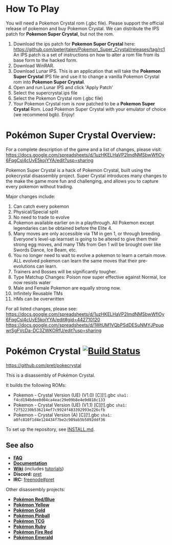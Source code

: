 # How To Play
You will need a Pokemon Crystal rom (.gbc file). Please support the official release of pokemon and buy Pokemon Crystal. We can distribute the IPS patch for **Pokemon Super Crystal**, but not the rom.

1. Download the ips patch for **Pokemon Super Crystal** here: https://github.com/peterjtalen/Pokemon_Super_Crystal/releases/tag/rc1 An IPS patch is a set of instructions on how to alter a rom file from its base form to the hacked form.
2. Download WinRAR.
3. Download Lunar IPS. This is an application that will take the **Pokemon Super Crystal** IPS file and use it to change a vanilla Pokemon Crystal rom into **Pokemon Super Crystal**.
4. Open and run Lunar IPS and click 'Apply Patch'
5. Select the supercrystal.ips file
6. Select the Pokemon Crystal rom (.gbc file)
7. Your Pokemon Crystal rom is now patched to be a **Pokemon Super Crystal**  Rom. Load Pokemon Super Crystal with your emulator of choice (we recommend bgb). Enjoy!

# Pokémon Super Crystal Overview: 
For a complete description of the game and a list of changes, please visit:
https://docs.google.com/spreadsheets/d/1uzHKELHaVP2ImdNMSbwWflOy6FqgCsl4cUvE5kojYYA/edit?usp=sharing

Pokemon Super Crystal is a hack of Pokemon Crystal, built using the pokecrystal disassembly project. Super Crystal introduces many changes to the make the game more fun and challenging, and allows you to capture every pokemon without trading. 

Major changes include:
1. Can catch every pokemon
2. Physical/Special split
3. No need to trade to evolve
4. Pokemon available earlier on in a playthrough. All Pokemon except legendaries can be obtained before the Elite 4.
5. Many moves are only accessible via TM in gen 1, or through breeding. Everyone's level-up learnset is going to be altered to give them their strong egg moves, and many TMs from Gen 1 will be brought over like Swords Dance, Ice Beam, etc.
6. You no longer need to wait to evolve a pokemon to learn a certain move. ALL evolved pokemon can learn the same moves that their pre-evolutions can learn.
7. Trainers and Bosses will be significantly tougher.
8. Type Matchup Changes: Poison now super effective against Normal, Ice now resists water
9. Male and Female Pokemon are equally strong now.
10. Infinitely Reusable TMs
11. HMs can be overwritten

For all listed changes, please see:
https://docs.google.com/spreadsheets/d/1uzHKELHaVP2ImdNMSbwWflOy6FqgCsl4cUvE5kojYYA/edit#gid=442710120
https://docs.google.com/spreadsheets/d/1WtUM1VQbPSdDESuNMYJPpupwrSgFVcDa-DC3ZWKORfU/edit?usp=sharing


# Pokémon Crystal [![Build Status][travis-badge]][travis]

https://github.com/pret/pokecrystal

This is a disassembly of Pokémon Crystal.

It builds the following ROMs:

- Pokemon - Crystal Version (UE) (V1.0) [C][!].gbc `sha1: f4cd194bdee0d04ca4eac29e09b8e4e9d818c133`
- Pokemon - Crystal Version (UE) (V1.1) [C][!].gbc `sha1: f2f52230b536214ef7c9924f483392993e226cfb`
- Pokemon - Crystal Version (A) [C][!].gbc `sha1: a0fc810f1d4e124434f7be2c989ab5b5892ddf36`

To set up the repository, see [INSTALL.md](INSTALL.md).

## See also

- [**FAQ**](FAQ.md)
- [**Documentation**][docs]
- [**Wiki**][wiki] (includes [tutorials][tutorials])
- **Discord:** [pret][discord]
- **IRC:** [freenode#pret][irc]

Other disassembly projects:

- [**Pokémon Red/Blue**][pokered]
- [**Pokémon Yellow**][pokeyellow]
- [**Pokémon Gold**][pokegold]
- [**Pokémon Pinball**][pokepinball]
- [**Pokémon TCG**][poketcg]
- [**Pokémon Ruby**][pokeruby]
- [**Pokémon Fire Red**][pokefirered]
- [**Pokémon Emerald**][pokeemerald]

[pokered]: https://github.com/pret/pokered
[pokeyellow]: https://github.com/pret/pokeyellow
[pokegold]: https://github.com/pret/pokegold
[pokepinball]: https://github.com/pret/pokepinball
[poketcg]: https://github.com/pret/poketcg
[pokeruby]: https://github.com/pret/pokeruby
[pokefirered]: https://github.com/pret/pokefirered
[pokeemerald]: https://github.com/pret/pokeemerald
[docs]: https://pret.github.io/pokecrystal/
[wiki]: https://github.com/pret/pokecrystal/wiki
[tutorials]: https://github.com/pret/pokecrystal/wiki/Tutorials
[discord]: https://discord.gg/6EuWgX9
[irc]: https://kiwiirc.com/client/irc.freenode.net/?#pret
[travis]: https://travis-ci.org/pret/pokecrystal
[travis-badge]: https://travis-ci.org/pret/pokecrystal.svg?branch=master
[supercrystal]: https://docs.google.com/spreadsheets/d/1uzHKELHaVP2ImdNMSbwWflOy6FqgCsl4cUvE5kojYYA/edit?usp=sharing
